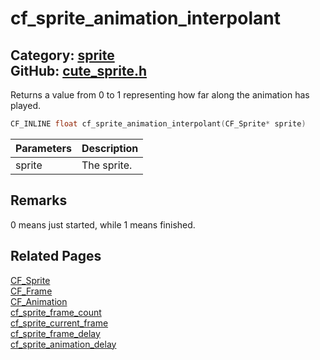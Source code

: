 [](../header.md ':include')

# cf_sprite_animation_interpolant

Category: [sprite](/api_reference?id=sprite)  
GitHub: [cute_sprite.h](https://github.com/RandyGaul/cute_framework/blob/master/include/cute_sprite.h)  
---

Returns a value from 0 to 1 representing how far along the animation has played.

```cpp
CF_INLINE float cf_sprite_animation_interpolant(CF_Sprite* sprite)
```

Parameters | Description
--- | ---
sprite | The sprite.

## Remarks

0 means just started, while 1 means finished.

## Related Pages

[CF_Sprite](/sprite/cf_sprite.md)  
[CF_Frame](/sprite/cf_frame.md)  
[CF_Animation](/sprite/cf_animation.md)  
[cf_sprite_frame_count](/sprite/cf_sprite_frame_count.md)  
[cf_sprite_current_frame](/sprite/cf_sprite_current_frame.md)  
[cf_sprite_frame_delay](/sprite/cf_sprite_frame_delay.md)  
[cf_sprite_animation_delay](/sprite/cf_sprite_animation_delay.md)  

